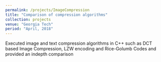 ```yaml
---
permalink: /projects/ImageCompression
title: "Comparison of compression algorithms"
collection: projects
venue: "Georgia Tech"
period: "April, 2018"
---
```

Executed image and text compression algorithms in C++ such as DCT based Image Compression, LZW encoding and Rice-Golumb Codes and provided an indepth comparison
